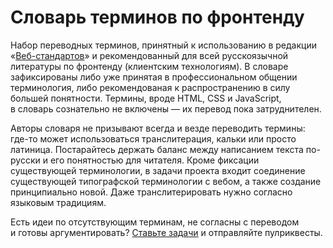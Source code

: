 # Словарь терминов по фронтенду

Набор переводных терминов, принятный к использованию в редакции «[Веб-стандартов](http://web-standards.ru)» и рекомендованный для всей русскоязычной литературы по фронтенду (клиентским технологиям). В словаре зафиксированы либо уже принятая в профессиональном общении терминология, либо рекомендованая к распространению в силу большей понятности. Термины, вроде HTML, CSS и JavaScript, в словарь сознательно не включены — их перевод пока затруднителен.

Авторы словаря не призывают всегда и везде переводить термины: где-то может использоваться транслитерация, кальки или просто латиница. Постарайтесь держать баланс между написанием текста по-русски и его понятностью для читателя. Кроме фиксации существующей терминологии, в задачи проекта входит соединение существующей типографской терминологии с вебом, а также создание принципиально новой. Даже транслитерировать нужно согласно языковым традициям.

Есть идеи по отсутствующим терминам, не согласны с переводом и готовы аргументировать? [Ставьте задачи](//github.com/web-standards-ru/dictionary/issues) и отправляйте пулриквесты.
